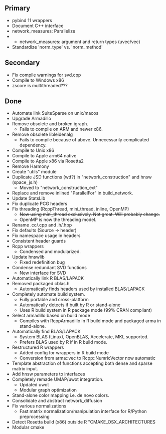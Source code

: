 ## Primary
* pybind 11 wrappers
* Document C++ interface
* network_measures: Parallelize
* * network_measures: argument and return types (uvec/vec)
* Standardize 'norm_type' vs. 'norm_method'

## Secondary
* Fix compile warnings for svd.cpp
* Compile to Windows x86
* zscore is multithreaded???

## Done
* Automate link SuiteSparse on unix/macos
* Upgrade Armadillo
* Remove obsolete and broken igraph.
  * Fails to compile on ARM and newer x86.
* Remove obsolete libleidenalg
  * Fails to compile because of above. Unnecessarily complicated dependency.
* Compile to Unix x86
* Compile to Apple arm64 native
* Compile to Apple x86 via Rosetta2
* Remove Harmony
* Create "utils" module
* Duplicate JSD functions (wtf?) in "network_construction" and hnsw (space_js.h)
    * Moved to "network_construction_ext"
* Replace and remove inlined "ParallelFor" in build_network.
* Update StatsLib
* Fix duplicate PCG headers
* Fix threading (RcppThread, mini_thread, inline, OpenMP)
  * <s>Now using mini_thread exclusively. Not great. Will probably change.</s>
  * OpenMP is now the threading model.
* Rename .cc/.cpp and .h/.hpp
* Fix defaults (Source -> header)
* Fix namespace usage in headers
* Consistent header guards
* Rcpp wrappers
  * Condensed and modularized.
* Update hnswlib
  * Fixed redefinition bug
* Condense redundant SVD functions
  * New interface for SVD
* Automatically link R BLAS/LAPACK
* Removed packaged cblas.h
  * Automatically finds headers used by installed BLAS/LAPACK
* Completely automate build system.
  * Fully portable and cross-platform
  * Automatically detects if built by R or stand-alone
  * Uses R build system in R package mode (99% CRAN compliant)
* Select armadillo based on build mode
  * Compiles with RcppArmadillo in R build mode and packaged arma in stand-alone.
* Automatically find BLAS/LAPACK
  * System BLAS (Linux), OpenBLAS, Accelerate, MKL supported.
  * Prefers BLAS used by R if in R build mode.
* Restructured R wrappers 
  * Added config for wrappers in R build mode
  * Conversion from arma::vec to Rcpp::NumricVector now automatic
* Template abstraction of functions accepting both dense and sparse matrix input.
* Add hnsw parameters to interfaces
* Completely remade UMAP/uwot integration.
  * Updated uwot
  * Modular graph optimization
* Stand-alone color mapping i.e. de novo colors.
* Consolidate and abstract network_diffusion
* Fix various normalizations 
  * Fast matrix normalization/manipulation interface for R/Python preprocessing
* Detect Rosetta build (x86) outside R "CMAKE_OSX_ARCHITECTURES
* Modular cmake